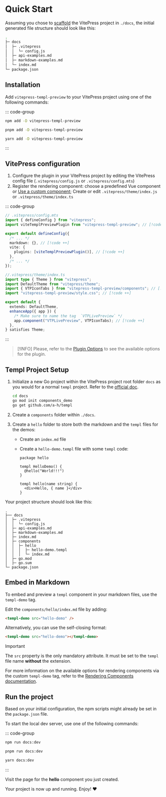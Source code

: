 # Quick Start

Assuming you chose to [scaffold](https://vitepress.dev/guide/getting-started#installation) the VitePress project in `./docs`, the initial generated file structure should look like this:

```bash
.
├─ docs
│  ├─ .vitepress
│  │  └─ config.js
│  ├─ api-examples.md
│  ├─ markdown-examples.md
│  └─ index.md
└─ package.json
```

## Installation

Add `vitepress-templ-preview` to your VitePress project using one of the following commands:

::: code-group

```bash [npm]
npm add -D vitepress-templ-preview
```

```bash [pnpm]
pnpm add -D vitepress-templ-preview
```

```bash [yarn]
yarn add -D vitepress-templ-preview
```

:::

## VitePress configuration

1. Configure the plugin in your VitePress project by editing the VitePress config file (`.vitepress/config.js` or `.vitepress/config.mts`)
2. Register the rendering component: choose a predefined Vue component or [Use a custom component](/customization/rendering-components); Create or edit `.vitepress/theme/index.js` or `.vitepress/theme/index.ts`

::: code-group

```ts [config.mts]
// .vitepress/config.mts
import { defineConfig } from "vitepress";
import viteTemplPreviewPlugin from "vitepress-templ-preview"; // [!code ++]

export default defineConfig({
  /* ... */
  markdown: {}, // [!code ++]
  vite: {
    plugins: [viteTemplPreviewPlugin()], // [!code ++]
  },
  /* ... */
});
```

```ts [theme/index.ts]
//.vitepress/theme/index.ts
import type { Theme } from "vitepress";
import DefaultTheme from "vitepress/theme";
import { VTPIconTabs } from "vitepress-templ-preview/components"; // [!code ++]
import "vitepress-templ-preview/style.css"; // [!code ++]

export default {
  extends: DefaultTheme,
  enhanceApp({ app }) {
    /* Make sure to name the tag  `VTPLivePreview` */
    app.component("VTPLivePreview", VTPIconTabs); // [!code ++]
  },
} satisfies Theme;
```

:::

> [!INFO]
> Please, refer to the [Plugin Options](/customization/plugin-options) to see the available options for the plugin.

## Templ Project Setup

1. Initialize a new Go project within the VitePress project root folder `docs` as you would for a normal `templ` project. Refer to the [official doc](https://templ.guide/quick-start/creating-a-simple-templ-component).

   ```bash
   cd docs
   go mod init components_demo
   go get github.com/a-h/templ
   ```

2. Create a `components` folder within `./docs`.
3. Create a `hello` folder to store both the markdown and the `templ` files for the demos:

   - Create an `index.md` file
   - Create a `hello-demo.templ` file with some `templ` code:

     ```templ
     package hello

     templ HelloDemo() {
       @hello("World!!!")
     }

     templ hello(name string) {
       <div>Hello, { name }</div>
     }
     ```

Your project structure should look like this:

```bash{8-13}
.
├── docs
│  ├─ .vitepress
│  │  └─ config.js
│  ├─ api-examples.md
│  ├─ markdown-examples.md
│  ├─ index.md
│  ├─ components
│  │  ├─ hello
│  │  │  ├─ hello-demo.templ
│  │  │  └─ index.md
│  ├─ go.mod
│  ├─ go.sum
└─ package.json
```

## Embed in Markdown

To embed and preview a `templ` component in your markdown files, use the `templ-demo` tag.

Edit the `components/hello/index.md` file by adding:

```html
<templ-demo src="hello-demo" />
```

Alternatively, you can use the self-closing format:

```html
<templ-demo src="hello-demo"></templ-demo>
```

> [!IMPORTANT]
> The `src` property is the only mandatory attribute. It must be set to the `templ` file name **without** the extension.

For more information on the available options for rendering components via the custom `templ-demo` tag, refer to the [Rendering Components documentation](/customization/rendering-components).

## Run the project

Based on your initial configuration, the npm scripts might already be set in the `package.json` file.

To start the local dev server, use one of the following commands:

::: code-group

```bash [npm]
npm run docs:dev
```

```bash [pnpm]
pnpm run docs:dev
```

```bash [yarn]
yarn docs:dev
```

:::

Visit the page for the **hello** component you just created.

Your project is now up and running. Enjoy! :heart:
